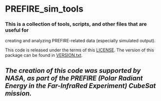 # PREFIRE_sim_tools

### This is a collection of tools, scripts, and other files that are useful for
creating and analyzing PREFIRE-related data (especially simulated output).

This code is released under the terms of this [LICENSE](LICENSE).  The version of this package can be found in [VERSION.txt](VERSION.txt).

## _The creation of this code was supported by NASA, as part of the PREFIRE (Polar Radiant Energy in the Far-InfraRed Experiment) CubeSat mission._
